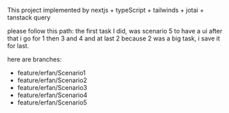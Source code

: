 This project implemented by nextjs + typeScript + tailwinds + jotai + tanstack query

please follow this path:
the first task I did, was scenario 5 to have a ui
after that i go for 1 then 3 and 4 and at last 2
because 2 was a big task, i save it for last.

here are branches:

- feature/erfan/Scenario1
- feature/erfan/Scenario2
- feature/erfan/Scenario3
- feature/erfan/Scenario4
- feature/erfan/Scenario5
